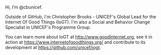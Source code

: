 Hi, I’m @cbunicef. 

Outside of GitHub, I'm Christopher Brooks - UNICEF's Global Lead for the Internet Of Good Things (IoGT). I'm also a Social and Behavior Change Specialist in UNICEF's Programme Group.

You can learn more about IoGT at http://www.goodinternet.org, see it in action at https://www.internetofgoodthings.org/ and contribute to its development at https://github.com/unicef/iogt.

<!---
cbunicef/cbunicef is a ✨ special ✨ repository because its `README.md` (this file) appears on your GitHub profile.
You can click the Preview link to take a look at your changes.
--->
